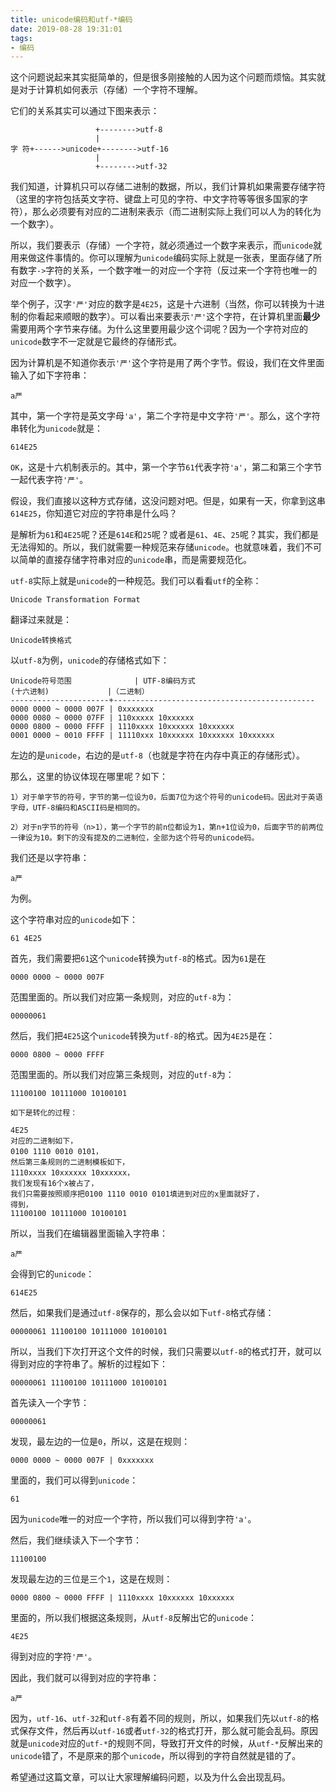 ```yaml
---
title: unicode编码和utf-*编码
date: 2019-08-28 19:31:01
tags:
- 编码
---
```


这个问题说起来其实挺简单的，但是很多刚接触的人因为这个问题而烦恼。其实就是对于计算机如何表示（存储）一个字符不理解。

它们的关系其实可以通过下图来表示：

```shell
                   +-------->utf-8
                   |
字 符+------>unicode+-------->utf-16
                   |
                   +-------->utf-32
```

我们知道，计算机只可以存储二进制的数据，所以，我们计算机如果需要存储字符（这里的字符包括英文字符、键盘上可见的字符、中文字符等等很多国家的字符），那么必须要有对应的二进制来表示（而二进制实际上我们可以人为的转化为一个数字）。

所以，我们要表示（存储）一个字符，就必须通过一个数字来表示，而`unicode`就用来做这件事情的。你可以理解为`unicode`编码实际上就是一张表，里面存储了所有数字`->`字符的关系，一个数字唯一的对应一个字符（反过来一个字符也唯一的对应一个数字）。

举个例子，汉字`'严'`对应的数字是`4E25`，这是十六进制（当然，你可以转换为十进制的你看起来顺眼的数字）。可以看出来要表示`'严'`这个字符，在计算机里面**最少**需要用两个字节来存储。为什么这里要用最少这个词呢？因为一个字符对应的`unicode`数字不一定就是它最终的存储形式。

因为计算机是不知道你表示`'严'`这个字符是用了两个字节。假设，我们在文件里面输入了如下字符串：

```
a严
```

其中，第一个字符是英文字母`'a'`，第二个字符是中文字符`'严'`。那么，这个字符串转化为`unicode`就是：

```
614E25
```

`OK`，这是十六机制表示的。其中，第一个字节`61`代表字符`'a'`，第二和第三个字节一起代表字符`'严'`。

假设，我们直接以这种方式存储，这没问题对吧。但是，如果有一天，你拿到这串`614E25`，你知道它对应的字符串是什么吗？

是解析为`61`和`4E25`呢？还是`614E`和`25`呢？或者是`61`、`4E`、`25`呢？其实，我们都是无法得知的。所以，我们就需要一种规范来存储`unicode`。也就意味着，我们不可以简单的直接存储字符串对应的`unicode`串，而是需要规范化。

`utf-8`实际上就是`unicode`的一种规范。我们可以看看`utf`的全称：

```
Unicode Transformation Format
```

翻译过来就是：

```
Unicode转换格式
```

以`utf-8`为例，`unicode`的存储格式如下：

```
Unicode符号范围 			 | UTF-8编码方式
(十六进制)             |（二进制）
----------------------+---------------------------------------------
0000 0000 ~ 0000 007F | 0xxxxxxx
0000 0080 ~ 0000 07FF | 110xxxxx 10xxxxxx
0000 0800 ~ 0000 FFFF | 1110xxxx 10xxxxxx 10xxxxxx
0001 0000 ~ 0010 FFFF | 11110xxx 10xxxxxx 10xxxxxx 10xxxxxx
```

左边的是`unicode`，右边的是`utf-8`（也就是字符在内存中真正的存储形式）。

那么，这里的协议体现在哪里呢？如下：

```
1）对于单字节的符号，字节的第一位设为0，后面7位为这个符号的unicode码。因此对于英语字母，UTF-8编码和ASCII码是相同的。

2）对于n字节的符号（n>1），第一个字节的前n位都设为1，第n+1位设为0，后面字节的前两位一律设为10。剩下的没有提及的二进制位，全部为这个符号的unicode码。
```

我们还是以字符串：

```
a严
```

为例。

这个字符串对应的`unicode`如下：

```
61 4E25
```

首先，我们需要把`61`这个`unicode`转换为`utf-8`的格式。因为`61`是在

```
0000 0000 ~ 0000 007F
```

范围里面的。所以我们对应第一条规则，对应的`utf-8`为：

```
00000061
```

然后，我们把`4E25`这个`unicode`转换为`utf-8`的格式。因为`4E25`是在：

```
0000 0800 ~ 0000 FFFF
```

范围里面的。所以我们对应第三条规则，对应的`utf-8`为：

```
11100100 10111000 10100101

如下是转化的过程：

4E25
对应的二进制如下，
0100 1110 0010 0101，
然后第三条规则的二进制模板如下，
1110xxxx 10xxxxxx 10xxxxxx，
我们发现有16个x被占了，
我们只需要按照顺序把0100 1110 0010 0101填进到对应的x里面就好了，
得到，
11100100 10111000 10100101
```

所以，当我们在编辑器里面输入字符串：

```
a严
```

会得到它的`unicode`：

```
614E25
```

然后，如果我们是通过`utf-8`保存的，那么会以如下`utf-8`格式存储：

```
00000061 11100100 10111000 10100101
```

所以，当我们下次打开这个文件的时候，我们只需要以`utf-8`的格式打开，就可以得到对应的字符串了。解析的过程如下：

```
00000061 11100100 10111000 10100101
```

首先读入一个字节：

```
00000061
```

发现，最左边的一位是`0`，所以，这是在规则：

```
0000 0000 ~ 0000 007F | 0xxxxxxx
```

里面的，我们可以得到`unicode`：

```
61
```

因为`unicode`唯一的对应一个字符，所以我们可以得到字符`'a'`。

然后，我们继续读入下一个字节：

```
11100100
```

发现最左边的三位是三个`1`，这是在规则：

```
0000 0800 ~ 0000 FFFF | 1110xxxx 10xxxxxx 10xxxxxx
```

里面的，所以我们根据这条规则，从`utf-8`反解出它的`unicode`：

```
4E25
```

得到对应的字符`'严'`。

因此，我们就可以得到对应的字符串：

```
a严
```

因为，`utf-16`、`utf-32`和`utf-8`有着不同的规则，所以，如果我们先以`utf-8`的格式保存文件，然后再以`utf-16`或者`utf-32`的格式打开，那么就可能会乱码。原因就是`unicode`对应的`utf-*`的规则不同，导致打开文件的时候，从`utf-*`反解出来的`unicode`错了，不是原来的那个`unicode`，所以得到的字符自然就是错的了。

希望通过这篇文章，可以让大家理解编码问题，以及为什么会出现乱码。







